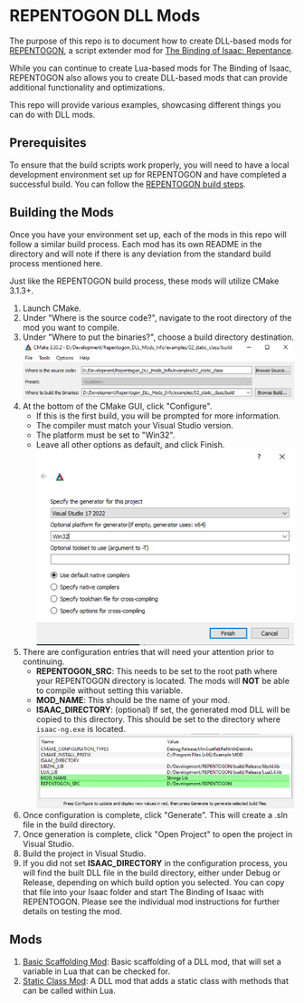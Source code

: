 # REPENTOGON DLL Mods

The purpose of this repo is to document how to create DLL-based mods for [REPENTOGON](https://repentogon.com/), a script extender mod for [The Binding of Isaac: Repentance](https://store.steampowered.com/app/1426300/The_Binding_of_Isaac_Repentance/).

While you can continue to create Lua-based mods for The Binding of Isaac, REPENTOGON also allows you to create DLL-based mods that can provide additional functionality and optimizations.

This repo will provide various examples, showcasing different things you can do with DLL mods.

## Prerequisites
To ensure that the build scripts work properly, you will need to have a local development environment set up for REPENTOGON and have completed a successful build. You can follow the [REPENTOGON build steps](https://github.com/TeamREPENTOGON/REPENTOGON?tab=readme-ov-file#building).

## Building the Mods
Once you have your environment set up, each of the mods in this repo will follow a similar build process. Each mod has its own README in the directory and will note if there is any deviation from the standard build process mentioned here.

Just like the REPENTOGON build process, these mods will utilize CMake 3.1.3+.

1. Launch CMake.
2. Under "Where is the source code?", navigate to the root directory of the mod you want to compile.
3. Under "Where to put the binaries?", choose a build directory destination.
![cmake1](_images/cmake1.png)
4. At the bottom of the CMake GUI, click "Configure".
   * If this is the first build, you will be prompted for more information.
   * The compiler must match your Visual Studio version.
   * The platform must be set to "Win32".
   * Leave all other options as default, and click Finish.
![cmake2](_images/cmake2.png)
5. There are configuration entries that will need your attention prior to continuing.
   * **REPENTOGON_SRC**: This needs to be set to the root path where your REPENTOGON directory is located. The mods will **NOT** be able to compile without setting this variable.
   * **MOD_NAME**: This should be the name of your mod.
   * **ISAAC_DIRECTORY**: (optional) If set, the generated mod DLL will be copied to this directory. This should be set to the directory where `isaac-ng.exe` is located.
![cmake3](_images/cmake3.png)
6. Once configuration is complete, click "Generate". This will create a .sln file in the build directory.
7. Once generation is complete, click "Open Project" to open the project in Visual Studio.
8. Build the project in Visual Studio.
9. If you did not set **ISAAC_DIRECTORY** in the configuration process, you will find the built DLL file in the build directory, either under Debug or Release, depending on which build option you selected. You can copy that file into your Isaac folder and start The Binding of Isaac with REPENTOGON. Please see the individual mod instructions for further details on testing the mod.

## Mods
1. [Basic Scaffolding Mod](../../tree/main/01_basic_scaffolding): Basic scaffolding of a DLL mod, that will set a variable in Lua
   that can be checked for.
2. [Static Class Mod](../../tree/main/02_static_class): A DLL mod that adds a static class with methods that can be called within Lua.
